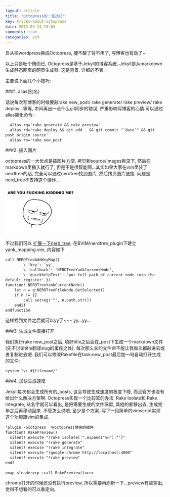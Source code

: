 ```yaml
---
layout: article
title: "Octopress的一些技巧"
key: tricks-about-octopress
date: 2013-09-14 15:03
comments: true
categories: vim
---
```


  自从把wordpress换成Octopress, 腰不酸了背不疼了, 写博客也有劲了~

  以上只是吐个槽而已, Octopress是基于Jekyll的博客系统, Jekyll是从markdown生成静态网页的网页生成器. 这是背景. 详细的不表.

  主要说下面几个小技巧:

  <!-- more -->

###1\. alias(别名)

  话说每次写博客的时候要敲rake new_post/ rake generate/ rake preview/ rake deploy...等等, 中间再出一点什么git同步的错误, 严重影响写博客的心情.可以通过alias简化命令:
  
      alias rg='rake generate && rake preview'
      alias rd='rake deploy && git add . && git commit "`date`" && git push origin source'
      alias rn='rake new_post'

###2\. 插入图片

  octopress的一大优点是插图片方便, 拷贝到source/images目录下, 然后在markdown里插入就行了, 但是不是很智能啊...其实如果大家在vim里装了nerdtree的话, 完全可以通过nerdtree找到图片, 然后拷贝图片链接. 问题是nerd_tree不支持这个操作...

![](/assets/images/2013/are-you-fucking-kidding-me.jpg  "你特么在逗我?")

  不过我们可以 [扩展一下nerd_tree][1]. 在$VIM/nerdtree_plugin下建立yank_mapping.vim, 内容如下

    call NERDTreeAddKeyMap({
            \ 'key': 'yy',
            \ 'callback': 'NERDTreeYankCurrentNode',
            \ 'quickhelpText': 'put full path of current node into the default register' })
    function! NERDTreeYankCurrentNode()
        let n = g:NERDTreeFileNode.GetSelected()
        if n != {}
            call setreg('"', n.path.str())
        endif
    endfunction

  这样找到文件之后就可以yy了~~~    yy...yy...

###3\. 生成文件直接打开

  我们执行rake new_post之后, 填好title之后会在_post下生成一个markdown文件(先不讨论title翻译slug的蛋疼之处), 每次那么长的文件命不能让我每次都敲进去或者复制进去吧. 我们可以修改Rakefile在task:new_post最后加一句自动打开生成的文件:

    system "vi #{filename}"

###4\. 加快生成速度

  Jekyll每次都会生成所有的_posts, 这会导致生成速度的极度下降, 而且官方也没有给出什么解决方案啊. Octopress实现一个比较笨的办法, Rake Isolate和 Rake Integrate, 从名字就可以看出, 是把需要生成的文件保留, 其他的都移出去, 生成完毕之后再移动回来. 不管怎么说吧, 至少是个方案. 写了一段简单的vimscript实现这个功能跟vim的集成.


    "plugin -ocotpress  写octopress博客的插件
    function! RakePreview()
      silent! execute "!rake isolate['".expand("%<")."']"
      silent! execute "!rake generate"
      silent! execute "!rake integrate"
      silent! execute "!google-chrome http://localhost:4000"
      silent! execute "!rake preview"
    endf

    nmap <leader>rp :call RakePreview()<cr>

  chrome打开的时候还没有执行preview, 所以需要再刷新一下...preview有些输出, 觉得不想看的可以重定向.

[1]: http://stackoverflow.com/questions/16368771/copy-path-file-with-nerdtree-vim-plugin  "Copy path file with NERDtree Vim plugin"


